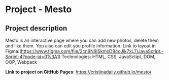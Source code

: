 # Project - Mesto

## Project description

Mesto is an interactive page where you can add new photos, delete them and like them. You also can edit you profile information.
Link to layout in Figma:(https://www.figma.com/file/2cn9N9jSkmxD84oJik7xL7/JavaScript.-Sprint-4?node-id=0%3A1)
Technologies: HTML, CSS, JavaSctipt, DOM, OOP, Webpack

**Link to project on GitHub Pages**: https://cristinadaily.github.io/mesto/
